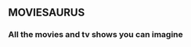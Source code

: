 ## MOVIESAURUS 

### All the movies and tv shows you can imagine

<!-- 
- This readme will have to show how to connect with backend throw the assigned port
explain what to do in our website.
explain how redux will do it's job showing or not showing things depending on user's privileges

- img: each view and variation of itself, explained.

 -->



<!-- 
MAIN WEBPAGE IDEA: moviesaurus will be a netflix of black&white movies
BACKENDCONNECT:
- PASOS A SEGUIR:
[1] actualizar orders en backend: darle fecha de inicio y final.
- se debe mostrar de una order: si está activa o no. fecha inicio, y fecha final
[2] vista de admin: tiene acceso a los endpoints que necesita el isAdmin 
[3] develop header: token & no token view. 

FRONT:
- vistas a desarrollar:
  [1] profile
  [2] modify profile data
  [3] orders
  [4] new order
  [5] 
  [6]

REGISTER: 
- hover:input that matches the div's text 
- divide Birthdate into 3 input fields so we get a full birthdate 
- make unable to see the form as an user, instead, let's show a funny phrase or the register order form, and so we use the same css' for it.
- there is a comment with our  idea of making a transition. Otherwise, we can try to reuse the one we used at home.

HOME: 
-  let's make a function that returns another view with the most popular movies and some other things below the login & background
-  home user: show a couple most watched b&w movies

COMPONENTS: 
- create a button that activates the function 'sendData' to an endpoint depending on the user ID. example: user id = 7; if user ID = 7, then we will execute the endpoints with the admin pass and privileges. 
- we can also create a function that detects the kind of data we're sending and execute a function depending on this data itself. 

-- EXTERNAL THINGS --
- develop MOVIESAURUS logo / front page
  
EXTRA FOR FREE TIME:
[1] css & js animation all data fields at register go inside the register div and then it sends the data.
  

-->










